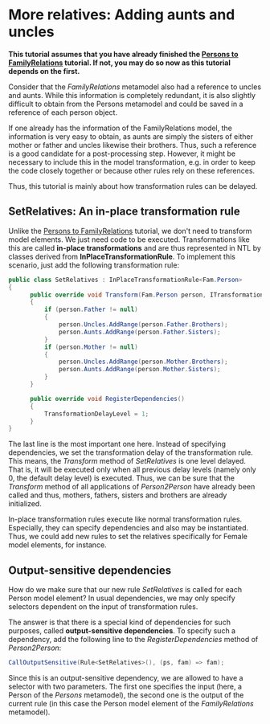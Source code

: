 # More relatives: Adding aunts and uncles

**This tutorial assumes that you have already finished the [Persons to FamilyRelations](Persons-to-FamilyRelations) tutorial. If not, you may do so now as this tutorial depends on the first.**

Consider that the _FamilyRelations_ metamodel also had a reference to uncles and aunts. While this information is completely redundant, it is also slightly difficult to obtain from the Persons metamodel and could be saved in a reference of each person object.

If one already has the information of the FamilyRelations model, the information is very easy to obtain, as aunts are simply the sisters of either mother or father and uncles likewise their brothers. Thus, such a reference is a good candidate for a post-processing step. However, it might be necessary to include this in the model transformation, e.g. in order to keep the code closely together or because other rules rely on these references.

Thus, this tutorial is mainly about how transformation rules can be delayed.

## SetRelatives: An in-place transformation rule

Unlike the [Persons to FamilyRelations](Persons-to-FamilyRelations) tutorial, we don't need to transform model elements. We just need code to be executed. Transformations like this are called **in-place transformations** and are thus represented in NTL by classes derived from **InPlaceTransformationRule**. To implement this scenario, just add the following transformation rule:

>
```csharp
public class SetRelatives : InPlaceTransformationRule<Fam.Person>
{
      public override void Transform(Fam.Person person, ITransformationContext context)
      {
          if (person.Father != null)
          {
              person.Uncles.AddRange(person.Father.Brothers);
              person.Aunts.AddRange(person.Father.Sisters);
          }
          if (person.Mother != null)
          {
              person.Uncles.AddRange(person.Mother.Brothers);
              person.Aunts.AddRange(person.Mother.Sisters);
          }
      }

      public override void RegisterDependencies()
      {
          TransformationDelayLevel = 1;
      }
}
```

The last line is the most important one here. Instead of specifying dependencies, we set the transformation delay of the transformation rule. This means, the _Transform_ method of _SetRelatives_ is one level delayed. That is, it will be executed only when all previous delay levels (namely only 0, the default delay level) is executed. Thus, we can be sure that the _Transform_ method of all applications of _Person2Person_ have already been called and thus, mothers, fathers, sisters and brothers are already initialized.

In-place transformation rules execute like normal transformation rules. Especially, they can specify dependencies and also may be instantiated. Thus, we could add new rules to set the relatives specifically for Female model elements, for instance.

## Output-sensitive dependencies

How do we make sure that our new rule _SetRelatives_ is called for each Person model element? In usual dependencies, we may only specify selectors dependent on the input of transformation rules.

The answer is that there is a special kind of dependencies for such purposes, called **output-sensitive dependencies**. To specify such a dependency, add the following line to the _RegisterDependencies_ method of _Person2Person_:

>
```csharp
CallOutputSensitive(Rule<SetRelatives>(), (ps, fam) => fam);
```

Since this is an output-sensitive dependency, we are allowed to have a selector with two parameters. The first one specifies the input (here, a Person of the _Persons_ metamodel), the second one is the output of the current rule (in this case the Person model element of the _FamilyRelations_ metamodel).